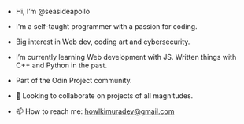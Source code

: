 - Hi, I’m @seasideapollo
- I'm a self-taught programmer with a passion for coding. 
- Big interest in Web dev, coding art and cybersecurity.
- I’m currently learning Web development with JS. Written things with C++ and Python in the past.
- Part of the Odin Project community.
- 💞️ Looking to collaborate on projects of all magnitudes.



- 📫 How to reach me: howlkimuradev@gmail.com


